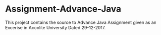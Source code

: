 # Assignment-Advance-Java

This project contains the source to Advance Java Assignment given as an Excerise in Accolite University Dated 29-12-2017.
